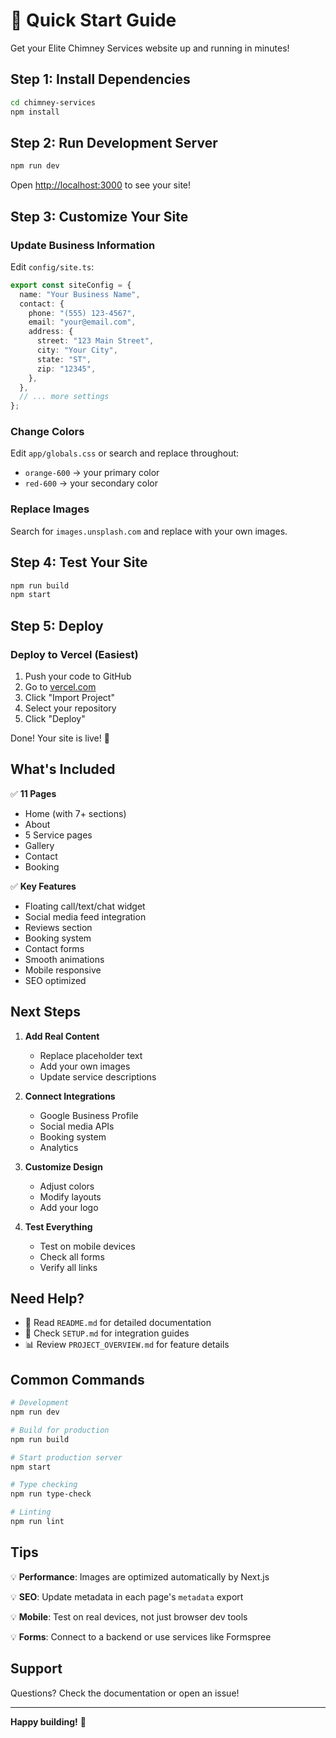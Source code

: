 # 🚀 Quick Start Guide

Get your Elite Chimney Services website up and running in minutes!

## Step 1: Install Dependencies

```bash
cd chimney-services
npm install
```

## Step 2: Run Development Server

```bash
npm run dev
```

Open [http://localhost:3000](http://localhost:3000) to see your site!

## Step 3: Customize Your Site

### Update Business Information

Edit `config/site.ts`:

```typescript
export const siteConfig = {
  name: "Your Business Name",
  contact: {
    phone: "(555) 123-4567",
    email: "your@email.com",
    address: {
      street: "123 Main Street",
      city: "Your City",
      state: "ST",
      zip: "12345",
    },
  },
  // ... more settings
};
```

### Change Colors

Edit `app/globals.css` or search and replace throughout:
- `orange-600` → your primary color
- `red-600` → your secondary color

### Replace Images

Search for `images.unsplash.com` and replace with your own images.

## Step 4: Test Your Site

```bash
npm run build
npm start
```

## Step 5: Deploy

### Deploy to Vercel (Easiest)

1. Push your code to GitHub
2. Go to [vercel.com](https://vercel.com)
3. Click "Import Project"
4. Select your repository
5. Click "Deploy"

Done! Your site is live! 🎉

## What's Included

✅ **11 Pages**
- Home (with 7+ sections)
- About
- 5 Service pages
- Gallery
- Contact
- Booking

✅ **Key Features**
- Floating call/text/chat widget
- Social media feed integration
- Reviews section
- Booking system
- Contact forms
- Smooth animations
- Mobile responsive
- SEO optimized

## Next Steps

1. **Add Real Content**
   - Replace placeholder text
   - Add your own images
   - Update service descriptions

2. **Connect Integrations**
   - Google Business Profile
   - Social media APIs
   - Booking system
   - Analytics

3. **Customize Design**
   - Adjust colors
   - Modify layouts
   - Add your logo

4. **Test Everything**
   - Test on mobile devices
   - Check all forms
   - Verify all links

## Need Help?

- 📖 Read `README.md` for detailed documentation
- 🔧 Check `SETUP.md` for integration guides
- 📊 Review `PROJECT_OVERVIEW.md` for feature details

## Common Commands

```bash
# Development
npm run dev

# Build for production
npm run build

# Start production server
npm start

# Type checking
npm run type-check

# Linting
npm run lint
```

## Tips

💡 **Performance**: Images are optimized automatically by Next.js

💡 **SEO**: Update metadata in each page's `metadata` export

💡 **Mobile**: Test on real devices, not just browser dev tools

💡 **Forms**: Connect to a backend or use services like Formspree

## Support

Questions? Check the documentation or open an issue!

---

**Happy building!** 🎉
